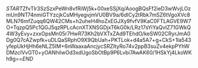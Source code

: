 $START$ZfvTlr3SzSzxPeWn8vfRiWj5k+00xeSSjXq/AoogBQsFf2ieD3wWvjLOzmUn9NT74nmiGTYzcjkCsMHyegvjmVU0BV9a/6dlCy2tRbk7mSZ6tVgoXVc8MLN76mfZuqq6QW42CMs+h2uheH4hoZxEGJXy9fvfV9KaC0FTLAGVE9W7O+TqzpQ5Pc1QGJ5qzRPLcAcnXTXNSGDjxT6kG0k/LRz17sYiYaQvIZ71GWkQ4W3yEvy+zxxOpsMn05r7HwR73Kh2bVXTxZAd9TEhdO/keSW02CRyrJmA0Dg0Q7cAZwpfk+uDLQaSRphO9X9QbUah+PKTLok+d4a5A7+g+CkS+1la543yfepUkHjHh6eNLZ5IM+6nWaaxaAncjycSRZItyRo74v2ppB3suZv4ekpPYhWDMzclVvGT0+yOANhilwOd3xdUgoSbOtBp9P6Lvbi7AwAK60/1HSkYj4LkoWKh9g==$END$
